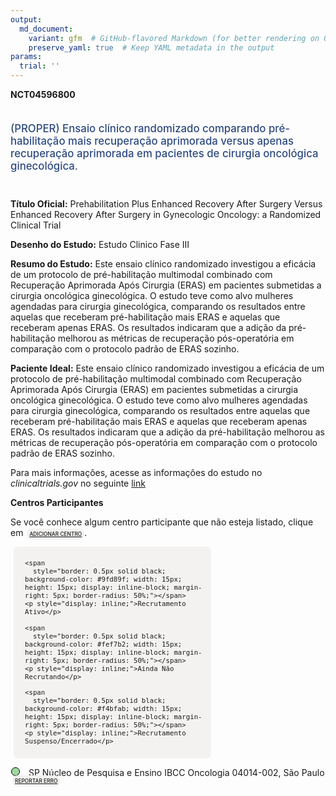 ```yaml
---
output: 
  md_document:
    variant: gfm  # GitHub-flavored Markdown (for better rendering on GitHub)
    preserve_yaml: true  # Keep YAML metadata in the output
params:
  trial: ''
---
```


**NCT04596800**

<div style="padding: 5px 5px 5px 0px; font-size: 1.20em; font-weight: 500; color: #2E4A7F; text-align: left; margin-bottom: 20px">

(PROPER) Ensaio clínico randomizado comparando pré-habilitação mais
recuperação aprimorada versus apenas recuperação aprimorada em pacientes
de cirurgia oncológica ginecológica.

</div>

**Título Oficial:** Prehabilitation Plus Enhanced Recovery After Surgery
Versus Enhanced Recovery After Surgery in Gynecologic Oncology: a
Randomized Clinical Trial

**Desenho do Estudo:** Estudo Clinico Fase III

**Resumo do Estudo:** Este ensaio clínico randomizado investigou a
eficácia de um protocolo de pré-habilitação multimodal combinado com
Recuperação Aprimorada Após Cirurgia (ERAS) em pacientes submetidas a
cirurgia oncológica ginecológica. O estudo teve como alvo mulheres
agendadas para cirurgia ginecológica, comparando os resultados entre
aquelas que receberam pré-habilitação mais ERAS e aquelas que receberam
apenas ERAS. Os resultados indicaram que a adição da pré-habilitação
melhorou as métricas de recuperação pós-operatória em comparação com o
protocolo padrão de ERAS sozinho.

**Paciente Ideal:** Este ensaio clínico randomizado investigou a
eficácia de um protocolo de pré-habilitação multimodal combinado com
Recuperação Aprimorada Após Cirurgia (ERAS) em pacientes submetidas a
cirurgia oncológica ginecológica. O estudo teve como alvo mulheres
agendadas para cirurgia ginecológica, comparando os resultados entre
aquelas que receberam pré-habilitação mais ERAS e aquelas que receberam
apenas ERAS. Os resultados indicaram que a adição da pré-habilitação
melhorou as métricas de recuperação pós-operatória em comparação com o
protocolo padrão de ERAS sozinho.

Para mais informações, acesse as informações do estudo no
*clinicaltrials.gov* no seguinte
[link](https://clinicaltrials.gov/ct2/show/NCT04596800)

**Centros Participantes**

Se você conhece algum centro participante que não esteja listado, clique
em
<span style="color: #2E4A7F; margin-left: 2px; padding: 4px; background-color: #f3f2f1; border-radius: 8px; font-weight: 500; font-size: 0.6em"><a
href="https://flazar.shinyapps.io/formsapp?study_nct_id=NCT04596800&amp;location_id=N%2FA&amp;location_full_name=N%2FA&amp;form_type=Adicionar%20Centro"
target="_blank">ADICIONAR CENTRO</a></span>.

<div style="margin-bottom: 8px; margin-left: 5px; padding: 8px; max-width: 300px; background-color: #f3f2f1; border-radius: 8px; font-size: 0.9em">

<div style="margin-left: 10px;">

    <span 
      style="border: 0.5px solid black; background-color: #9fd89f; width: 15px; height: 15px; display: inline-block; margin-right: 5px; border-radius: 50%;"></span>
    <p style="display: inline;">Recrutamento Ativo</p>

</div>

<div style="margin-left: 10px;">

    <span 
      style="border: 0.5px solid black; background-color: #fef7b2; width: 15px; height: 15px; display: inline-block; margin-right: 5px; border-radius: 50%;"></span>
    <p style="display: inline;">Ainda Não Recrutando</p>

</div>

<div style="margin-left: 10px;">

    <span 
      style="border: 0.5px solid black; background-color: #f4bfab; width: 15px; height: 15px; display: inline-block; margin-right: 5px; border-radius: 50%;"></span>
    <p style="display: inline;">Recrutamento Suspenso/Encerrado</p>

</div>

</div>

<div style="margin: 1px;">

<span style="border: 0.5px solid black; display: inline-block; width: 12px; height: 12px; border-radius: 50%; margin-right: 10px; padding-bottom: 0px; background-color: #9fd89f;"></span>
SP Núcleo de Pesquisa e Ensino IBCC Oncologia 04014-002, São Paulo
<span style="color: #2E4A7F; margin-left: 2px; padding: 4px; background-color: #f3f2f1; border-radius: 8px; font-weight: 500; font-size: 0.6em"><a
href="https://flazar.shinyapps.io/formsapp?study_nct_id=NCT04596800&amp;location_id=INSTITUTOBRASILEIRODECONTROLEDOCANCERIBCCSAOPAULOBRAZIL&amp;location_full_name=N%C3%BAcleo%20de%20Pesquisa%20e%20Ensino%20IBCC%20Oncologia%2C%2004014-002%2C%20S%C3%A3o%20Paulo&amp;form_type=Reportar%20Erro"
target="_blank">REPORTAR ERRO</a></span>

</div>
